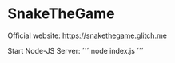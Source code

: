 # SnakeTheGame

Official website: https://snakethegame.glitch.me


Start Node-JS Server:
´´´
node index.js
´´´
